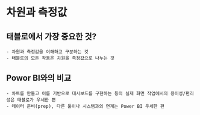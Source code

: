 # 차원과 측정값
## 태블로에서 가장 중요한 것?
~~~
- 차원과 측정값을 이해하고 구분하는 것
- 태블로의 모든 작동은 차원을 측정값으로 나누는 것
~~~
## Powor BI와의 비교
~~~
- 차트를 만들고 이를 기반으로 대시보드를 구현하는 등의 실제 화면 작업에서의 용이성/편리성은 태블로가 우세한 편
- 데이터 준비(prep), 다른 툴이나 시스템과의 연계는 Power BI 우세한 편
~~~
